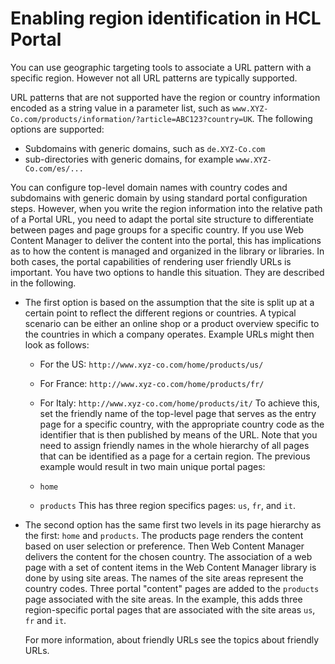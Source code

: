 # Enabling region identification in HCL Portal

You can use geographic targeting tools to associate a URL pattern with a specific region. However not all URL patterns are typically supported.

URL patterns that are not supported have the region or country information encoded as a string value in a parameter list, such as `www.XYZ-Co.com/products/information/?article=ABC123?country=UK`. The following options are supported:

-   Subdomains with generic domains, such as `de.XYZ-Co.com`
-   sub-directories with generic domains, for example `www.XYZ-Co.com/es/...`

You can configure top-level domain names with country codes and subdomains with generic domain by using standard portal configuration steps. However, when you write the region information into the relative path of a Portal URL, you need to adapt the portal site structure to differentiate between pages and page groups for a specific country. If you use Web Content Manager to deliver the content into the portal, this has implications as to how the content is managed and organized in the library or libraries. In both cases, the portal capabilities of rendering user friendly URLs is important. You have two options to handle this situation. They are described in the following.

-   The first option is based on the assumption that the site is split up at a certain point to reflect the different regions or countries. A typical scenario can be either an online shop or a product overview specific to the countries in which a company operates. Example URLs might then look as follows:

    -   For the US: `http://www.xyz-co.com/home/products/us/`
    -   For France: `http://www.xyz-co.com/home/products/fr/`
    -   For Italy: `http://www.xyz-co.com/home/products/it/`
    To achieve this, set the friendly name of the top-level page that serves as the entry page for a specific country, with the appropriate country code as the identifier that is then published by means of the URL. Note that you need to assign friendly names in the whole hierarchy of all pages that can be identified as a page for a certain region. The previous example would result in two main unique portal pages:

    -   `home`
    -   `products` This has three region specifics pages: `us`, `fr`, and `it`.
-   The second option has the same first two levels in its page hierarchy as the first: `home` and `products`. The products page renders the content based on user selection or preference. Then Web Content Manager delivers the content for the chosen country. The association of a web page with a set of content items in the Web Content Manager library is done by using site areas. The names of the site areas represent the country codes. Three portal "content" pages are added to the `products` page associated with the site areas. In the example, this adds three region-specific portal pages that are associated with the site areas `us`, `fr` and `it`.

    For more information, about friendly URLs see the topics about friendly URLs.



